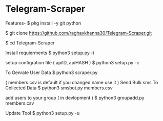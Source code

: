 # Telegram-Scraper
Features-
$ pkg install -y git python

$ git clone https://github.com/raghavkhanna30/Telegram-Scraper.git

$ cd Telegram-Scraper

Install requierments
$ python3 setup.py -i

setup configration file ( apiID, apiHASH )
$ python3 setup.py -c

To Genrate User Data
$ python3 scraper.py

( members.csv is default if you changed name use it )
Send Bulk sms To Collected Data
$ python3 smsbot.py members.csv

add users to your group ( in devlopment )
$ python3 groupadd.py members.csv

Update Tool
$ python3 setup.py -u
